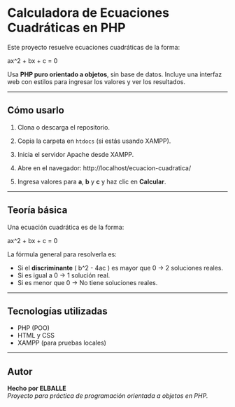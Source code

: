 #  Calculadora de Ecuaciones Cuadráticas en PHP

Este proyecto resuelve ecuaciones cuadráticas de la forma:


ax^2 + bx + c = 0


Usa **PHP puro orientado a objetos**, sin base de datos. Incluye una interfaz web con estilos para ingresar los valores y ver los resultados.

---

## Cómo usarlo

1. Clona o descarga el repositorio.
2. Copia la carpeta en `htdocs` (si estás usando XAMPP).
3. Inicia el servidor Apache desde XAMPP.
4. Abre en el navegador:
http://localhost/ecuacion-cuadratica/

5. Ingresa valores para **a**, **b** y **c** y haz clic en **Calcular**.

---

##  Teoría básica

Una ecuación cuadrática es de la forma:


ax^2 + bx + c = 0


La fórmula general para resolverla es:





- Si el **discriminante** \( b^2 - 4ac \) es mayor que 0 → 2 soluciones reales.
- Si es igual a 0 → 1 solución real.
- Si es menor que 0 → No tiene soluciones reales.

---

##  Tecnologías utilizadas

- PHP (POO)
- HTML y CSS
- XAMPP (para pruebas locales)

---

## Autor

**Hecho por ELBALLE**  
_Proyecto para práctica de programación orientada a objetos en PHP._
